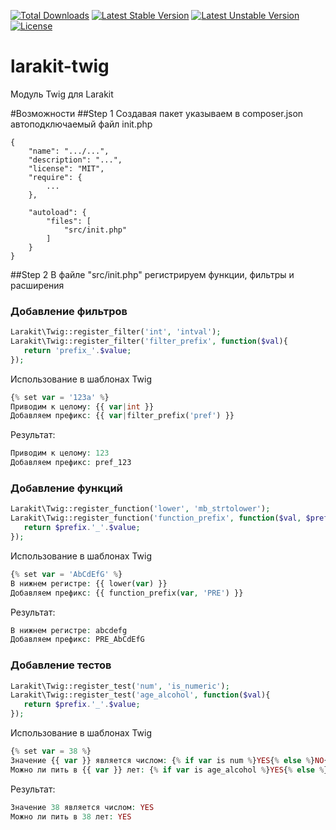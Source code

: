 [![Total Downloads](https://poser.pugx.org/larakit/lk-twig/d/total.svg)](https://packagist.org/packages/larakit/lk-twig)
[![Latest Stable Version](https://poser.pugx.org/larakit/lk-twig/v/stable.svg)](https://packagist.org/packages/larakit/lk-twig)
[![Latest Unstable Version](https://poser.pugx.org/larakit/lk-twig/v/unstable.svg)](https://packagist.org/packages/larakit/lk-twig)
[![License](https://poser.pugx.org/larakit/lk-twig/license.svg)](https://packagist.org/packages/larakit/lk-twig)
# larakit-twig
Модуль Twig для Larakit

#Возможности
##Step 1
Создавая пакет указываем в composer.json автоподключаемый файл init.php
~~~
{
    "name": ".../...",
    "description": "...",
    "license": "MIT",
    "require": {
        ...
    },

    "autoload": {
        "files": [
			"src/init.php"
        ]
    }
}
~~~

##Step 2
В файле "src/init.php" регистрируем функции, фильтры и расширения

### Добавление фильтров
~~~php
Larakit\Twig::register_filter('int', 'intval');
Larakit\Twig::register_filter('filter_prefix', function($val){
   return 'prefix_'.$value;
});
~~~
Использование в шаблонах Twig
~~~php
{% set var = '123a' %}
Приводим к целому: {{ var|int }}
Добавляем префикс: {{ var|filter_prefix('pref') }}
~~~
Результат:
~~~php
Приводим к целому: 123
Добавляем префикс: pref_123
~~~

### Добавление функций 
~~~php
Larakit\Twig::register_function('lower', 'mb_strtolower');
Larakit\Twig::register_function('function_prefix', function($val, $prefix='prefix'){
   return $prefix.'_'.$value;
});
~~~
Использование в шаблонах Twig
~~~php
{% set var = 'AbCdEfG' %}
В нижнем регистре: {{ lower(var) }}
Добавляем префикс: {{ function_prefix(var, 'PRE') }}
~~~
Результат:
~~~php
В нижнем регистре: abcdefg 
Добавляем префикс: PRE_AbCdEfG
~~~

### Добавление тестов  
~~~php
Larakit\Twig::register_test('num', 'is_numeric');
Larakit\Twig::register_test('age_alcohol', function($val){
   return $prefix.'_'.$value;
});
~~~
Использование в шаблонах Twig
~~~php
{% set var = 38 %}
Значение {{ var }} является числом: {% if var is num %}YES{% else %}NO{% endif%}
Можно ли пить в {{ var }} лет: {% if var is age_alcohol %}YES{% else %}NO{% endif%}
~~~
Результат:
~~~php
Значение 38 является числом: YES
Можно ли пить в 38 лет: YES
~~~
